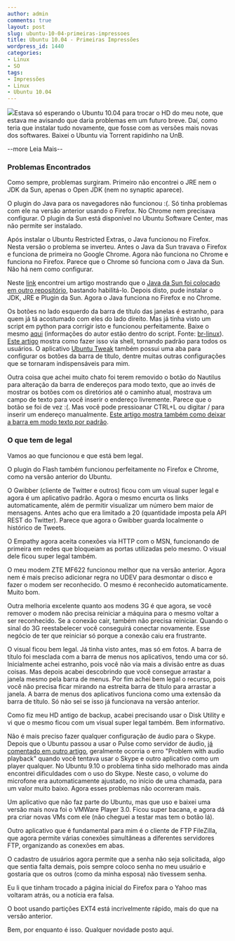 ```yaml
---
author: admin
comments: true
layout: post
slug: ubuntu-10-04-primeiras-impressoes
title: Ubuntu 10.04 - Primeiras Impressões
wordpress_id: 1440
categories:
- Linux
- SO
tags:
- Impressões
- Linux
- Ubuntu 10.04
---
```


[![](http://manoelcampos.com/wp-content/uploads/ubuntu-10.04.png)](http://manoelcampos.com/wp-content/uploads/ubuntu-10.04.png)Estava só esperando o Ubuntu 10.04 para trocar o HD do meu note, que estava me avisando que daria problemas em um futuro breve. Daí, como teria que instalar tudo novamente, que fosse com as versões mais novas dos softwares. Baixei o Ubuntu via Torrent rapidinho na UnB.


--more Leia Mais--





### Problemas Encontrados


Como sempre, problemas surgiram. Primeiro não encontrei o JRE nem o JDK da Sun, apenas o Open JDK (nem no synaptic aparece).

O plugin do Java para os navegadores não funcionou :(. Só tinha problemas com ele na versão anterior usando o Firefox. No Chrome nem precisava configurar. O plugin da Sun está disponível no Ubuntu Software Center, mas não permite ser instalado.

Após instalar o Ubuntu Restricted Extras, o Java funcionou no Firefox. Nesta versão o problema se inverteu. Antes o Java da Sun travava o Firefox e funciona de primeira no Google Chrome. Agora não funciona no Chrome e funciona no Firefox. Parece que o Chrome só funciona com o Java da Sun. Não há nem como configurar.

Neste [link](http://tiagohillebrandt.wordpress.com/2010/03/25/instalando-o-sun-java-6-no-ubuntu-lucid-lynx/) encontrei um artigo mostrando que o [Java da Sun foi colocado em outro repositório](http://tiagohillebrandt.wordpress.com/2010/03/25/instalando-o-sun-java-6-no-ubuntu-lucid-lynx/), bastando habilitá-lo. Depois disto, pude instalar o JDK, JRE e Plugin da Sun. Agora o Java funciona no Firefox e no Chrome.

Os botões no lado esquerdo da barra de título das janelas é estranho, para quem já tá acostumado com eles do lado direito. Mas já tinha visto um script em python para corrigir isto e funcionou perfeitamente. Baixe o mesmo [aqui](http://manoelcampos.com/wp-content/uploads/ChangeTitleBarButtonsPosition.py_.zip) (informações do autor estão dentro do script. Fonte: [br-linux](http://br-linux.org/2010/como-mudar-a-posicao-dos-botoes-nas-janelas-do-ubuntu-10-04/)). [Este artigo](http://hamacker.wordpress.com/2010/04/09/ordem-dos-botoes-na-janela-do-ubuntu-10-04/) mostra como fazer isso via shell, tornando padrão para todos os usuários. O aplicativo [Ubuntu Tweak](http://ubuntu-tweak.com/) também possui uma aba para configurar os botões da barra de título, dentre muitas outras configurações que se tornaram indispensáveis para mim.

Outra coisa que achei muito chato foi terem removido o botão do Nautilus para alteração da barra de endereços para modo texto, que ao invés de mostrar os botões com os diretórios até o caminho atual, mostrava um campo de texto para você inserir o endereço livremente. Parece que o botão se foi de vez :(. Mas você pode pressioanar CTRL+L ou digitar / para inserir um endereço manualmente. [Este artigo mostra também como deixar a barra em modo texto por padrão](https://help.ubuntu.com/community/RestoreNautilusLocationBar).


### O que tem de legal


Vamos ao que funcionou e que está bem legal.

O plugin do Flash também funcionou perfeitamente no Firefox e Chrome, como na versão anterior do Ubuntu.

O Gwibber (cliente de Twitter e outros) ficou com um visual super legal e agora é um aplicativo padrão. Agora o mesmo encurta os links automaticamente, além de permitir visualizar um número bem maior de mensagens. Antes acho que era limitado a 20 (quantidade imposta pela API REST do Twitter). Parece que agora o Gwibber guarda localmente o histórico de Tweets.

O Empathy agora aceita conexões via HTTP com o MSN, funcionando de primeira em redes que bloqueiam as portas utilizadas pelo mesmo. O visual dele ficou super legal também.

O meu modem ZTE MF622 funcionou melhor que na versão anterior. Agora nem é mais preciso adicionar regra no UDEV para desmontar o disco e fazer o modem ser reconhecido. O mesmo é reconhecido automaticamente. Muito bom.

Outra melhoria excelente quanto aos modens 3G é que agora, se você remover o modem não precisa reiniciar a máquina para o mesmo voltar a ser reconhecido. Se a conexão cair, também não precisa reiniciar. Quando o sinal do 3G reestabelecer você conseguirá conectar novamente. Esse negócio de ter que reiniciar só porque a conexão caiu era frustrante.

O visual ficou bem legal. Já tinha visto antes, mas só em fotos. A barra de título foi mesclada com a barra de menus nos aplicativos, tendo uma cor só. Inicialmente achei estranho, pois você não via mais a divisão entre as duas coisas. Mas depois acabei descobrindo que você consegue arrastar a janela mesmo pela barra de menus. Por fim achei bem legal o recurso, pois você não precisa ficar mirando na estreita barra de título para arrastar a janela. A barra de menus dos aplicativos funciona como uma extensão da barra de título. Só não sei se isso já funcionava na versão anterior.

Como fiz meu HD antigo de backup, acabei precisando usar o Disk Utility e vi que o mesmo ficou com um visual super legal também. Bem informativo.

Não é mais preciso fazer qualquer configuração de áudio para o Skype. Depois que o Ubuntu passou a usar o Pulse como servidor de áudio, [já comentado em outro artigo](http://manoelcampos.com/2009/04/20/skype-e-erro-problem-with-audio-playback-no-ubuntu/), geralmente ocorria o erro "Problem with audio playback" quando você tentava usar o Skype e outro aplicativo como um player qualquer. No Ubuntu 9.10 o problema tinha sido melhorado mas ainda encontrei dificuldades com o uso do Skype. Neste caso, o volume do microfone era automaticamente ajustado, no início de uma chamada, para um valor muito baixo. Agora esses problemas não ocorreram mais.

Um aplicativo que não faz parte do Ubuntu, mas que uso e baixei uma versão mais nova foi o VMWare Player 3.0. Ficou super bacana, e agora dá pra criar novas VMs com ele (não cheguei a testar mas tem o botão lá).

Outro aplicativo que é fundamental para mim é o cliente de FTP FileZilla, que agora permite várias conexões simultâneas a diferentes servidores FTP, organizando as conexões em abas.

O cadastro de usuários agora permite que a senha não seja solicitada, algo que sentia falta demais, pois sempre coloco senha no meu usuário e gostaria que os outros (como da minha esposa) não tivessem senha.

Eu li que tinham trocado a página inicial do Firefox para o Yahoo mas voltaram atrás, ou a notícia era falsa.

O boot usando partições EXT4 está incrivelmente rápido, mais do que na versão anterior.

Bem, por enquanto é isso. Qualquer novidade posto aqui.
